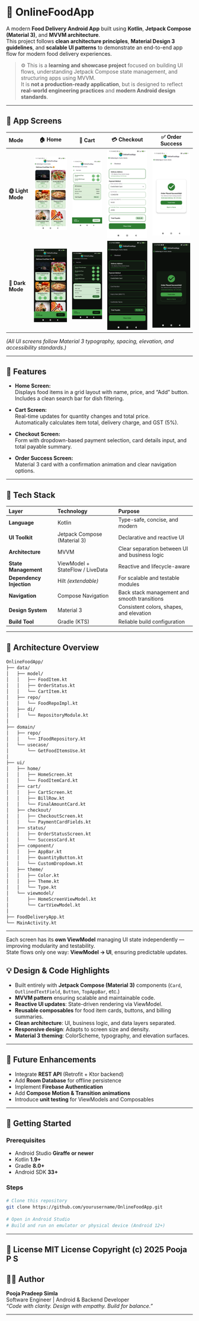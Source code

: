 # 🍔 OnlineFoodApp

A modern **Food Delivery Android App** built using **Kotlin**, **Jetpack Compose (Material 3)**, and **MVVM architecture**.  
This project follows **clean architecture principles**, **Material Design 3 guidelines**, and **scalable UI patterns** to demonstrate an end-to-end app flow for modern food delivery experiences.

> ⚙️ This is a **learning and showcase project** focused on building UI flows, understanding Jetpack Compose state management, and structuring apps using MVVM.  
> It is **not a production-ready application**, but is designed to reflect **real-world engineering practices** and **modern Android design standards**.

---

## 📱 App Screens

| Mode | 🏠 Home | 🛒 Cart | 💳 Checkout | ✅ Order Success |
|:------|:------:|:------:|:------------:|:----------------:|
| **🌞 Light Mode** | <img src="appscreens/lightmode/HomeScreen.png" width="220"/> | <img src="appscreens/lightmode/CartScreen.png" width="220"/> | <img src="appscreens/lightmode/CheckoutScreen.png" width="220"/> | <img src="appscreens/lightmode/StatusScreen.png" width="220"/> |
| **🌙 Dark Mode** | <img src="appscreens/darkmode/HomeScreen.png" width="220"/> | <img src="appscreens/darkmode/CartScreen.png" width="220"/> | <img src="appscreens/darkmode/CheckoutScreen.png" width="220"/> | <img src="appscreens/darkmode/StatusScreen.png" width="220"/> |


*(All UI screens follow Material 3 typography, spacing, elevation, and accessibility standards.)*

---

## 🎯 Features

- **Home Screen:**  
  Displays food items in a grid layout with name, price, and “Add” button.  
  Includes a clean search bar for dish filtering.

- **Cart Screen:**  
  Real-time updates for quantity changes and total price.  
  Automatically calculates item total, delivery charge, and GST (5%).

- **Checkout Screen:**  
  Form with dropdown-based payment selection, card details input, and total payable summary.

- **Order Success Screen:**  
  Material 3 card with a confirmation animation and clear navigation options.

---

## 🧩 Tech Stack

| Layer | Technology | Purpose |
|:------|:------------|:--------|
| **Language** | Kotlin | Type-safe, concise, and modern |
| **UI Toolkit** | Jetpack Compose (Material 3) | Declarative and reactive UI |
| **Architecture** | MVVM | Clear separation between UI and business logic |
| **State Management** | ViewModel + StateFlow / LiveData | Reactive and lifecycle-aware |
| **Dependency Injection** | Hilt *(extendable)* | For scalable and testable modules |
| **Navigation** | Compose Navigation | Back stack management and smooth transitions |
| **Design System** | Material 3 | Consistent colors, shapes, and elevation |
| **Build Tool** | Gradle (KTS) | Reliable build configuration |

---

## 🧠 Architecture Overview

```text
OnlineFoodApp/
├── data/
│   ├── model/
│   │   ├── FoodItem.kt
│   │   ├── OrderStatus.kt
│   │   └── CartItem.kt
│   ├── repo/
│   │   └── FoodRepoImpl.kt
│   ├── di/
│   │   └── RepositoryModule.kt
│
├── domain/
│   ├── repo/
│   │   └── IFoodRepository.kt
│   └── usecase/
│       └── GetFoodItemsUse.kt
│
├── ui/
│   ├── home/
│   │   ├── HomeScreen.kt
│   │   └── FoodItemCard.kt
│   ├── cart/
│   │   ├── CartScreen.kt
│   │   ├── BillRow.kt
│   │   └── FinalAmountCard.kt
│   ├── checkout/
│   │   ├── CheckoutScreen.kt
│   │   └── PaymentCardFields.kt
│   ├── status/
│   │   ├── OrderStatusScreen.kt
│   │   └── SuccessCard.kt
│   ├── component/
│   │   ├── AppBar.kt
│   │   ├── QuantityButton.kt
│   │   └── CustomDropdown.kt
│   ├── theme/
│   │   ├── Color.kt
│   │   ├── Theme.kt
│   │   └── Type.kt
│   └── viewmodel/
│       ├── HomeScreenViewModel.kt
│       └── CartViewModel.kt
│
├── FoodDeliveryApp.kt
└── MainActivity.kt

```
---

Each screen has its **own ViewModel** managing UI state independently — improving modularity and testability.  
State flows only one way: **ViewModel → UI**, ensuring predictable updates.


## 💡 Design & Code Highlights

- Built entirely with **Jetpack Compose (Material 3)** components (`Card`, `OutlinedTextField`, `Button`, `TopAppBar`, etc.)
- **MVVM pattern** ensuring scalable and maintainable code.
- **Reactive UI updates**: State-driven rendering via ViewModel.
- **Reusable composables** for food item cards, buttons, and billing summaries.
- **Clean architecture**: UI, business logic, and data layers separated.
- **Responsive design**: Adapts to screen size and density.
- **Material 3 theming**: ColorScheme, typography, and elevation surfaces.

---

## 🧪 Future Enhancements

- Integrate **REST API** (Retrofit + Ktor backend)
- Add **Room Database** for offline persistence
- Implement **Firebase Authentication**
- Add **Compose Motion & Transition animations**
- Introduce **unit testing** for ViewModels and Composables

---

## 🚀 Getting Started

### Prerequisites
- Android Studio **Giraffe or newer**
- Kotlin **1.9+**
- Gradle **8.0+**
- Android SDK **33+**

### Steps

```bash
# Clone this repository
git clone https://github.com/yourusername/OnlineFoodApp.git

# Open in Android Studio
# Build and run on emulator or physical device (Android 12+)
```

---


🧾 License
MIT License
Copyright (c) 2025 Pooja P S
---

## 👩‍💻 Author

**Pooja Pradeep Simla**  
Software Engineer | Android & Backend Developer  
 *“Code with clarity. Design with empathy. Build for balance.”*

---

